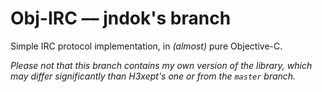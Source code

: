 # Obj-IRC –– jndok's branch
Simple IRC protocol implementation, in *(almost)* pure Objective-C.

*Please not that this branch contains my own version of the library, which may differ significantly than H3xept's one or from the `master` branch.*
